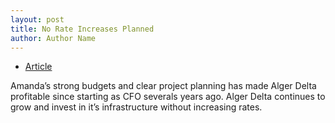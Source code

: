 ```yaml
---
layout: post
title: No Rate Increases Planned
author: Author Name
---
```


* [Article](http://www.countrylines.com/wp-content/uploads/2014/12/MECA-11454-January-Country-Lines-Alger_final_web.pdf)

Amanda’s strong budgets and clear project planning has made Alger Delta profitable since starting as CFO severals years ago.  Alger Delta continues to grow and invest in it’s infrastructure without increasing rates.
